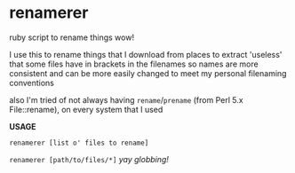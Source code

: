 # renamerer
ruby script to rename things wow!

I use this to rename things that I download from places to extract 'useless'
that some files have in brackets in the filenames so names are more consistent
and can be more easily changed to meet my personal filenaming conventions

also I'm tried of not always having `rename`/`prename` 
(from Perl 5.x File::rename), on every system that I  used

**USAGE**

`renamerer [list o' files to rename]`

`renamerer [path/to/files/*]` *yay globbing!*
